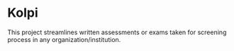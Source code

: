 # Kolpi
This project streamlines written assessments or exams taken for screening process in any organization/institution.
